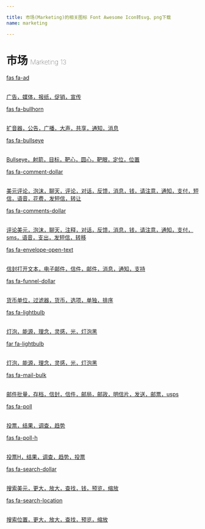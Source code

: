 ```yaml
---

title: 市场(Marketing)的相关图标 Font Awesome Icon转svg、png下载
name: marketing

---
```


# 市场  <small style="font-size: 60%;font-weight: 100">Marketing <span class="badge-secondary badge">13</span> </small>

<search tag="marketing" :size="96"/>

<div class="icon-list row" id="search-show"><a href="/icon/solid/ad.html" class="icon-item col-6 col-sm-4 col-md-2"><div class="icon-item-inner"><i class="fas fa-ad"></i><p><span>fas fa-ad</span></p> <p><br>广告，媒体，报纸，促销，宣传</p></div></a><a href="/icon/solid/bullhorn.html" class="icon-item col-6 col-sm-4 col-md-2"><div class="icon-item-inner"><i class="fas fa-bullhorn"></i><p><span>fas fa-bullhorn</span></p> <p><br>扩音器，公告，广播，大声，共享，通知，消息</p></div></a><a href="/icon/solid/bullseye.html" class="icon-item col-6 col-sm-4 col-md-2"><div class="icon-item-inner"><i class="fas fa-bullseye"></i><p><span>fas fa-bullseye</span></p> <p><br>Bullseye，射箭，目标，靶心，圆心，靶眼，定位，位置</p></div></a><a href="/icon/solid/comment-dollar.html" class="icon-item col-6 col-sm-4 col-md-2"><div class="icon-item-inner"><i class="fas fa-comment-dollar"></i><p><span>fas fa-comment-dollar</span></p> <p><br>美元评论，泡沫，聊天，评论，对话，反馈，消息，钱，请注意，通知，支付，短信，语音，花费，发短信，转让</p></div></a><a href="/icon/solid/comments-dollar.html" class="icon-item col-6 col-sm-4 col-md-2"><div class="icon-item-inner"><i class="fas fa-comments-dollar"></i><p><span>fas fa-comments-dollar</span></p> <p><br>评论美元，泡沫，聊天，注释，对话，反馈，消息，钱，请注意，通知，支付，sms，语音，支出，发短信，转移</p></div></a><a href="/icon/solid/envelope-open-text.html" class="icon-item col-6 col-sm-4 col-md-2"><div class="icon-item-inner"><i class="fas fa-envelope-open-text"></i><p><span>fas fa-envelope-open-text</span></p> <p><br>信封打开文本，电子邮件，信件，邮件，消息，通知，支持</p></div></a><a href="/icon/solid/funnel-dollar.html" class="icon-item col-6 col-sm-4 col-md-2"><div class="icon-item-inner"><i class="fas fa-funnel-dollar"></i><p><span>fas fa-funnel-dollar</span></p> <p><br>货币单位，过滤器，货币，选项，单独，排序</p></div></a><a href="/icon/solid/lightbulb.html" class="icon-item col-6 col-sm-4 col-md-2"><div class="icon-item-inner"><i class="fas fa-lightbulb"></i><p><span>fas fa-lightbulb</span></p> <p><br>灯泡，能源，理念，灵感，光，灯泡黑</p></div></a><a href="/icon/regular/lightbulb.html" class="icon-item col-6 col-sm-4 col-md-2"><div class="icon-item-inner"><i class="far fa-lightbulb"></i><p><span>far fa-lightbulb</span></p> <p><br>灯泡，能源，理念，灵感，光，灯泡黑</p></div></a><a href="/icon/solid/mail-bulk.html" class="icon-item col-6 col-sm-4 col-md-2"><div class="icon-item-inner"><i class="fas fa-mail-bulk"></i><p><span>fas fa-mail-bulk</span></p> <p><br>邮件批量，存档，信封，信件，邮局，邮政，明信片，发送，邮票，usps</p></div></a><a href="/icon/solid/poll.html" class="icon-item col-6 col-sm-4 col-md-2"><div class="icon-item-inner"><i class="fas fa-poll"></i><p><span>fas fa-poll</span></p> <p><br>投票，结果，调查，趋势</p></div></a><a href="/icon/solid/poll-h.html" class="icon-item col-6 col-sm-4 col-md-2"><div class="icon-item-inner"><i class="fas fa-poll-h"></i><p><span>fas fa-poll-h</span></p> <p><br>投票H，结果，调查，趋势，投票</p></div></a><a href="/icon/solid/search-dollar.html" class="icon-item col-6 col-sm-4 col-md-2"><div class="icon-item-inner"><i class="fas fa-search-dollar"></i><p><span>fas fa-search-dollar</span></p> <p><br>搜索美元，更大，放大，查找，钱，预览，缩放</p></div></a><a href="/icon/solid/search-location.html" class="icon-item col-6 col-sm-4 col-md-2"><div class="icon-item-inner"><i class="fas fa-search-location"></i><p><span>fas fa-search-location</span></p> <p><br>搜索位置，更大，放大，查找，预览，缩放</p></div></a></div>

